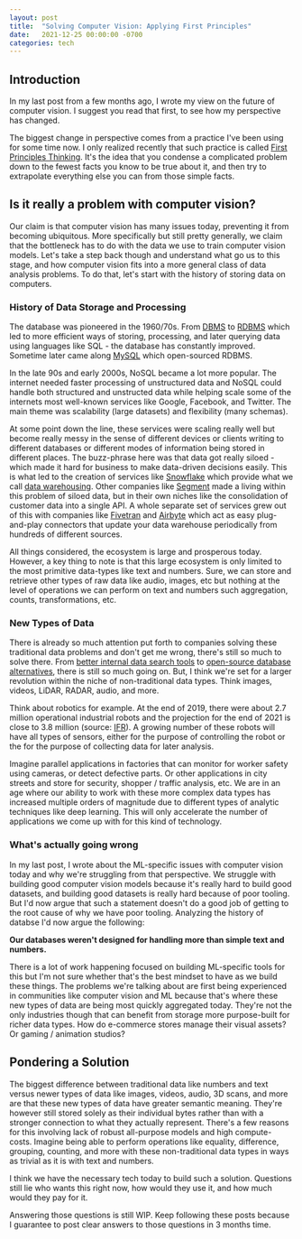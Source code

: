 ```yaml
---
layout: post
title:  "Solving Computer Vision: Applying First Principles"
date:   2021-12-25 00:00:00 -0700
categories: tech
---
```


## Introduction

In my last post from a few months ago, I wrote my view on the future of computer vision. I suggest you read that first, to see how my perspective has changed.

The biggest change in perspective comes from a practice I've been using for some time now. I only realized recently that such practice is called [First Principles Thinking][first-principles]. It's the idea that you condense a complicated problem down to the fewest facts you know to be true about it, and then try to extrapolate everything else you can from those simple facts.

## Is it really a problem with computer vision?

Our claim is that computer vision has many issues today, preventing it from becoming ubiquitous. More specifically but still pretty generally, we claim that the bottleneck has to do with the data we use to train computer vision models. Let's take a step back though and understand what go us to this stage, and how computer vision fits into a more general class of data analysis problems. To do that, let's start with the history of storing data on computers.

### History of Data Storage and Processing
The database was pioneered in the 1960/70s. From [DBMS][dbms] to [RDBMS][rdbms] which led to more efficient ways of storing, processing, and later querying data using languages like SQL - the database has constantly improved. Sometime later came along [MySQL][mysql] which open-sourced RDBMS.

In the late 90s and early 2000s, NoSQL became a lot more popular. The internet needed faster processing of unstructured data and NoSQL could handle both structured and unstructed data while helping scale some of the internets most well-known services like Google, Facebook, and Twitter. The main theme was scalability (large datasets) and flexibility (many schemas).

At some point down the line, these services were scaling really well but become really messy in the sense of different devices or clients writing to different databases or different modes of information being stored in different places. The buzz-phrase here was that data got really siloed - which made it hard for business to make data-driven decisions easily. This is what led to the creation of services like [Snowflake][snowflake] which provide what we call [data warehousing][data-warehousing]. Other companies like [Segment][segment] made a living within this problem of siloed data, but in their own niches like the consolidation of customer data into a single API. A whole separate set of services grew out of this with companies like [Fivetran][fivetran] and [Airbyte][airbyte] which act as easy plug-and-play connectors that update your data warehouse periodically from hundreds of different sources.

All things considered, the ecosystem is large and prosperous today. However, a key thing to note is that this large ecosystem is only limited to the most primitive data-types like text and numbers. Sure, we can store and retrieve other types of raw data like audio, images, etc but nothing at the level of operations we can perform on text and numbers such aggregation, counts, transformations, etc.

### New Types of Data
There is already so much attention put forth to companies solving these traditional data problems and don't get me wrong, there's still so much to solve there. From [better internal data search tools][secoda] to [open-source database alternatives][supabase], there is still so much going on. But, I think we're set for a larger revolution within the niche of non-traditional data types. Think images, videos, LiDAR, RADAR, audio, and more.

Think about robotics for example. At the end of 2019, there were about 2.7 million operational industrial robots and the projection for the end of 2021 is close to 3.8 million (source: [IFR][ifr]). A growing number of these robots will have all types of sensors, either for the purpose of controlling the robot or the for the purpose of collecting data for later analysis.

Imagine parallel applications in factories that can monitor for worker safety using cameras, or detect defective parts. Or other applications in city streets and store for security, shopper / traffic analysis, etc. We are in an age where our ability to work with these more complex data types has increased multiple orders of magnitude due to different types of analytic techniques like deep learning. This will only accelerate the number of applications we come up with for this kind of technology.

### What's actually going wrong
In my last post, I wrote about the ML-specific issues with computer vision today and why we're struggling from that perspective. We struggle with building good computer vision models because it's really hard to build good datasets, and building good datasets is really hard because of poor tooling. But I'd now argue that such a statement doesn't do a good job of getting to the root cause of why we have poor tooling. Analyzing the history of databse I'd now argue the following:

**Our databases weren't designed for handling more than simple text and numbers.**

There is a lot of work happening focused on building ML-specific tools for this but I'm not sure whether that's the best mindset to have as we build these things. The problems we're talking about are first being experienced in communities like computer vision and ML because that's where these new types of data are being most quickly aggregated today. They're not the only industries though that can benefit from storage more purpose-built for richer data types. How do e-commerce stores manage their visual assets? Or gaming / animation studios?

## Pondering a Solution
The biggest difference between traditional data like numbers and text versus newer types of data like images, videos, audio, 3D scans, and more are that these new types of data have greater semantic meaning. They're however still stored solely as their individual bytes rather than with a stronger connection to what they actually represent. There's a few reasons for this involving lack of robust all-purpose models and high compute-costs. Imagine being able to perform operations like equality, difference, grouping, counting, and more with these non-traditional data types in ways as trivial as it is with text and numbers.

I think we have the necessary tech today to build such a solution. Questions still lie who wants this right now, how would they use it, and how much would they pay for it.

Answering those questions is still WIP. Keep following these posts because I guarantee to post clear answers to those questions in 3 months time.

[first-principles]: https://fs.blog/first-principles/
[dbms]: https://www.geeksforgeeks.org/history-of-dbms/
[rdbms]: https://en.wikipedia.org/wiki/Relational_database
[mysql]: https://www.mysql.com/
[snowflake]: https://www.snowflake.com/
[data-warehousing]: https://aws.amazon.com/data-warehouse/
[segment]: https://segment.com/
[fivetran]: https://www.fivetran.com/
[airbyte]: https://airbyte.io/
[secoda]: https://www.secoda.co/
[supabase]: https://supabase.com/
[ifr]: https://ifr.org/ifr-press-releases/news/record-2.7-million-robots-work-in-factories-around-the-globe
